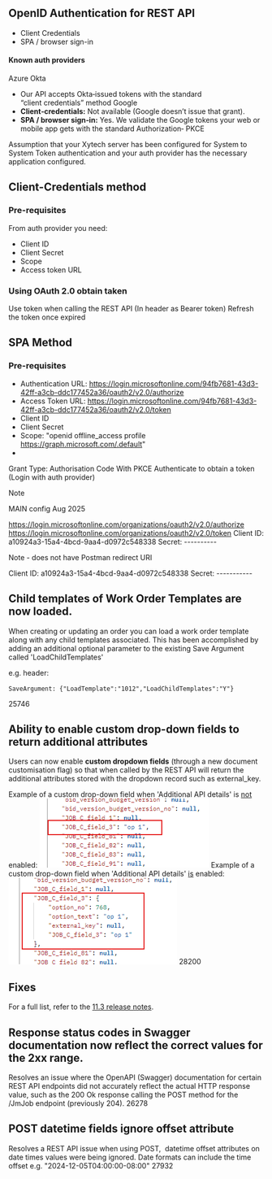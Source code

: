 ## OpenID Authentication for REST API

- Client Credentials
- SPA / browser sign-in

#### Known auth providers
Azure
Okta
- Our API accepts Okta‑issued tokens with the standard “client credentials” method
Google
- **Client‑credentials:** Not available (Google doesn’t issue that grant). 
- **SPA / browser sign‑in:** Yes. We validate the Google tokens your web or mobile app gets with the standard Authorization‑ PKCE

Assumption that your Xytech server has been configured for System to System Token authentication and your auth provider has the necessary application configured.
## Client-Credentials method

### Pre-requisites
From auth provider you need:
- Client ID
- Client Secret
- Scope
- Access token URL

### Using OAuth 2.0 obtain taken
Use token when calling the REST API (In header as Bearer token)
Refresh the token once expired

## SPA Method

### Pre-requisites
- Authentication URL: https://login.microsoftonline.com/94fb7681-43d3-42ff-a3cb-ddc177452a36/oauth2/v2.0/authorize
- Access Token URL: https://login.microsoftonline.com/94fb7681-43d3-42ff-a3cb-ddc177452a36/oauth2/v2.0/token
- Client ID
- Client Secret
- Scope: "openid offline_access profile https://graph.microsoft.com/.default"
- 

Grant Type: Authorisation Code With PKCE
Authenticate to obtain a token
(Login with auth provider)


> [!NOTE]
> MAIN config Aug 2025
> 
> https://login.microsoftonline.com/organizations/oauth2/v2.0/authorize
> https://login.microsoftonline.com/organizations/oauth2/v2.0/token
> Client ID: a10924a3-15a4-4bcd-9aa4-d0972c548338
> Secret: ----------
> 
> Note - does not have Postman redirect URI


Client ID: a10924a3-15a4-4bcd-9aa4-d0972c548338
Secret: -----------





## Child templates of Work Order Templates are now loaded.
When creating or updating an order you can load a work order template along with any child templates associated. This has been accomplished by adding an additional optional parameter to the existing Save Argument called 'LoadChildTemplates'

e.g. header: 
```
SaveArgument: {"LoadTemplate":"1012","LoadChildTemplates":"Y"}
```
25746
## Ability to enable custom drop-down fields to return additional attributes
Users can now enable **custom dropdown fields** (through a new document customisation flag) so that when called by the REST API will return the additional attributes stored with the dropdown record such as external_key.

Example of a custom drop-down field when 'Additional API details' is <u>not</u> enabled:
![|334](assets/Pasted%20image%2020250820122610.png)
Example of a custom drop-down field when 'Additional API details' <u>is</u> enabled:
![|332](assets/Pasted%20image%2020250820122824.png)
28200

## Fixes 
For a full list, refer to the [11.3 release notes](https://helpcenter.fabricdata.com/hc/en-us/articles/35383589106459-Xytech-2025-Release-Release-Log-11-3). 
## Response status codes in Swagger documentation now reflect the correct values for the 2xx range.
Resolves an issue where the OpenAPI (Swagger) documentation for certain REST API endpoints did not accurately reflect the actual HTTP response value, such as the 200 Ok response calling the POST method for the /JmJob endpoint (previously 204).
26278
## POST datetime fields ignore offset attribute
Resolves a REST API issue when using POST,  datetime offset attributes on date times values were being ignored. Date formats can include the time offset e.g. "2024-12-05T04:00:00-08:00"
27932


